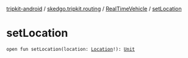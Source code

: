 [tripkit-android](../../index.md) / [skedgo.tripkit.routing](../index.md) / [RealTimeVehicle](index.md) / [setLocation](./set-location.md)

# setLocation

`open fun setLocation(location: `[`Location`](../../com.skedgo.android.common.model/-location/index.md)`!): `[`Unit`](https://kotlinlang.org/api/latest/jvm/stdlib/kotlin/-unit/index.html)